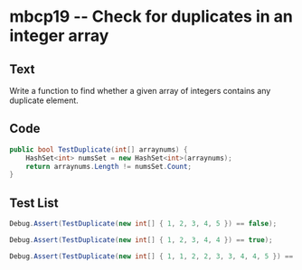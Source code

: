 # mbcp19 -- Check for duplicates in an integer array

## Text

Write a function to find whether a given array of integers contains any duplicate element.

## Code

```csharp
public bool TestDuplicate(int[] arraynums) {
    HashSet<int> numsSet = new HashSet<int>(arraynums);
    return arraynums.Length != numsSet.Count;
}
```

## Test List

```csharp
Debug.Assert(TestDuplicate(new int[] { 1, 2, 3, 4, 5 }) == false);
```

```csharp
Debug.Assert(TestDuplicate(new int[] { 1, 2, 3, 4, 4 }) == true);
```

```csharp
Debug.Assert(TestDuplicate(new int[] { 1, 1, 2, 2, 3, 3, 4, 4, 5 }) == true);
```

